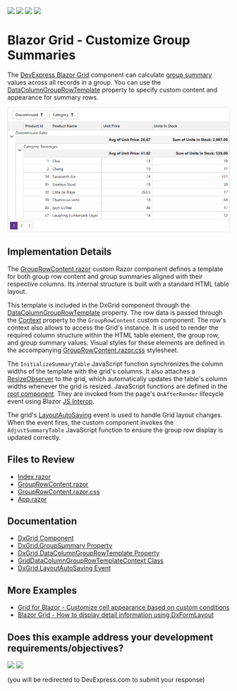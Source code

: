 <!-- default badges list -->
![](https://img.shields.io/endpoint?url=https://codecentral.devexpress.com/api/v1/VersionRange/968640557/24.2.1%2B)
[![](https://img.shields.io/badge/Open_in_DevExpress_Support_Center-FF7200?style=flat-square&logo=DevExpress&logoColor=white)](https://supportcenter.devexpress.com/ticket/details/T1296766)
[![](https://img.shields.io/badge/📖_How_to_use_DevExpress_Examples-e9f6fc?style=flat-square)](https://docs.devexpress.com/GeneralInformation/403183)
[![](https://img.shields.io/badge/💬_Leave_Feedback-feecdd?style=flat-square)](#does-this-example-address-your-development-requirementsobjectives)
<!-- default badges end -->
# Blazor Grid - Customize Group Summaries

The [DevExpress Blazor Grid](https://docs.devexpress.com/Blazor/403143/components/grid) component can calculate [group summary](https://docs.devexpress.com/Blazor/DevExpress.Blazor.DxGrid.GroupSummary) values across all records in a group. You can use the [DataColumnGroupRowTemplate](https://docs.devexpress.com/Blazor/DevExpress.Blazor.DxGrid.DataColumnGroupRowTemplate) property to specify custom content and appearance for summary rows.

![Custom Group Summaries](images/blazor-grid-summaries.png)

## Implementation Details

The [GroupRowContent.razor](CS/GroupSummaries/Components/GroupRowContent.razor) custom Razor component defines a template for both group row content and group summaries aligned with their respective columns. Its internal structure is built with a standard HTML table layout.

This template is included in the DxGrid component through the [DataColumnGroupRowTemplate](https://docs.devexpress.com/Blazor/DevExpress.Blazor.DxGrid.DataColumnGroupRowTemplate) property. The row data is passed through the [Context](https://docs.devexpress.com/Blazor/DevExpress.Blazor.GridDataColumnGroupRowTemplateContext) property to the `GroupRowContent` custom component. The row's context also allows to access the Grid's instance. It is used to render the required column structure within the HTML table element, the group row, and group summary values. Visual styles for these elements are defined in the accompanying [GroupRowContent.razor.css](CS/GroupSummaries/Components/GroupRowContent.razor.css) stylesheet.

The `InitializeSummaryTable` JavaScript function synchronizes the column widths of the template with the grid's columns. It also attaches a [ResizeObserver](https://developer.mozilla.org/en-US/docs/Web/API/ResizeObserver) to the grid, which automatically updates the table's column widths whenever the grid is resized.
JavaScript functions are defined in the [root component](CS/GroupSummaries/Components/App.razor). They are invoked from the page's `OnAfterRender` lifecycle event using Blazor [JS Interop](https://learn.microsoft.com/en-us/aspnet/core/blazor/javascript-interoperability/call-javascript-from-dotnet).

The grid's [LayoutAutoSaving](https://docs.devexpress.com/Blazor/DevExpress.Blazor.DxGrid.LayoutAutoSaving) event is used to handle Grid layout changes. When the event fires, the custom component invokes the `AdjustSummaryTable` JavaScript function to ensure the group row display is updated correctly.

## Files to Review

- [Index.razor](CS/GroupSummaries/Components/Pages/Index.razor)
- [GroupRowContent.razor](CS/GroupSummaries/Components/GroupRowContent.razor)
- [GroupRowContent.razor.css](CS/GroupSummaries/Components/GroupRowContent.razor.css)
- [App.razor](CS/GroupSummaries/Components/App.razor)

## Documentation

- [DxGrid Component](https://docs.devexpress.com/Blazor/DevExpress.Blazor.DxGrid)
- [DxGrid.GroupSummary Property](https://github.com/DevExpress-Examples/blazor-DxGrid-Detail-Information-DxFormLayout)
- [DxGrid.DataColumnGroupRowTemplate Property](https://docs.devexpress.com/Blazor/DevExpress.Blazor.DxGrid.DataColumnGroupRowTemplate)
- [GridDataColumnGroupRowTemplateContext Class](https://docs.devexpress.com/Blazor/DevExpress.Blazor.GridDataColumnGroupRowTemplateContext)
- [DxGrid.LayoutAutoSaving Event](https://docs.devexpress.com/Blazor/DevExpress.Blazor.DxGrid.LayoutAutoSaving)

## More Examples

- [Grid for Blazor - Customize cell appearance based on custom conditions](https://github.com/DevExpress-Examples/blazor-dxgrid-conditional-formatting)
- [Blazor Grid - How to display detail information using DxFormLayout](https://github.com/DevExpress-Examples/blazor-DxGrid-Detail-Information-DxFormLayout)

<!-- feedback -->
## Does this example address your development requirements/objectives?

[<img src="https://www.devexpress.com/support/examples/i/yes-button.svg"/>](https://www.devexpress.com/support/examples/survey.xml?utm_source=github&utm_campaign=blazor-grid-customize-group-summaries&~~~was_helpful=yes) [<img src="https://www.devexpress.com/support/examples/i/no-button.svg"/>](https://www.devexpress.com/support/examples/survey.xml?utm_source=github&utm_campaign=blazor-grid-customize-group-summaries&~~~was_helpful=no)

(you will be redirected to DevExpress.com to submit your response)
<!-- feedback end -->
